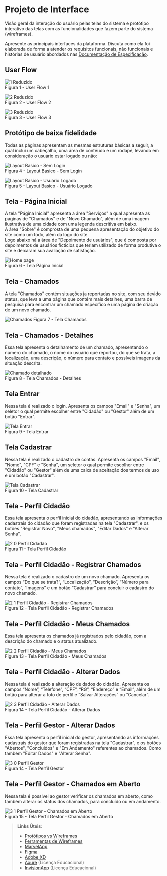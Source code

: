 
# Projeto de Interface

Visão geral da interação do usuário pelas telas do sistema e protótipo interativo das telas com as funcionalidades que fazem parte do sistema (wireframes).

 Apresente as principais interfaces da plataforma. Discuta como ela foi elaborada de forma a atender os requisitos funcionais, não funcionais e histórias de usuário abordados nas <a href="2-Especificação do Projeto.md"> Documentação de Especificação</a>.

## User Flow

![1 Reduzido](https://github.com/user-attachments/assets/ea3b394a-4b2f-4102-beb4-9d7b5f0fb8e9)\
Figura 1 - User Flow 1

![2 Reduzido](https://github.com/user-attachments/assets/c4719eb3-bae6-4504-9530-b40aceef96a5)\
Figura 2 - User Flow 2

![3 Reduzido](https://github.com/user-attachments/assets/9dce0503-b0a7-42fd-8736-2065a9d48fa7)\
Figura 3 - User Flow 3


## Protótipo de baixa fidelidade
Todas as páginas apresentam as mesmas estruturas básicas a seguir, a qual inclui um cabeçalho, uma área de contéudo e um rodapé, levando em consideração o usuário estar logado ou não:

![Layout Basico - Sem Login](https://github.com/user-attachments/assets/8952fec4-7ea2-40b6-a789-46d6dcca5e96)\
Figura 4 - Layout Basico - Sem Login

![Layout Basico - Usuário Logado](https://github.com/user-attachments/assets/51511262-a74e-40d5-8104-4b2945387af1)\
Figura 5 - Layout Basico - Usuário Logado

## Tela - Página Inicial
A tela "Página Inicial" apresenta a área "Serviços" a qual apresenta as páginas de "Chamados" e de "Novo Chamado", além de uma imagem ilustrativa de uma cidade com uma legenda descritiva em baixo. \
A área "Sobre" é comprosta de uma pequena apresentação do objetivo do site como um todo, além da logo do site. \
Logo abaixo há a área de "Depoimento de usuários", que é composta por depoimentos de usuários ficticios que teriam utilizado de forma produtiva o site e deixaram sua avaliação de satisfação. 

![Home page](https://github.com/user-attachments/assets/66c37395-926d-4a6d-ab83-deb177b4c650)\
Figura 6 - Tela Página Inicial 

## Tela - Chamados 
A tela "Chamados" contém situações ja reportadas no site, com seu devido status, que leva a uma página que contém mais detalhes, uma barra de pesquisa para encontrar um chamado específico e uma página de criação de um novo chamado. 

![Chamados](https://github.com/user-attachments/assets/bfea2415-a32a-4dd9-b663-83b850180216)
Figura 7 - Tela Chamados 

## Tela - Chamados - Detalhes
Essa tela apresenta o detalhamento de um chamado, apresentando o número do chamado, o nome do usuário que reportou, do que se trata, a localização, uma descrição, o número para contato e possíveis imagens da situação descrita.  

![Chamado detalhado](https://github.com/user-attachments/assets/88bda746-5f20-42a6-b83e-7108d757791c)\
Figura 8 - Tela Chamados - Detalhes

## Tela Entrar
Nessa tela é realizado o login. Apresenta os campos "Email" e "Senha", um seletor o qual permite escolher entre "Cidadão" ou "Gestor" além de um botão "Entrar". 

![Tela Entrar](https://github.com/user-attachments/assets/0e3f7155-9676-4d5c-b8d0-1cda47428916)\
Figura 9 - Tela Entrar

## Tela Cadastrar 
Nessa tela é realizado o cadastro de contas. Apresenta os campos "Email", "Nome", "CPF" e "Senha", um seletor o qual permite escolher entre "Cidadão" ou "Gestor" além de uma caixa de aceitação dos termos de uso e um botão "Cadastrar". 

![Tela Cadastrar](https://github.com/user-attachments/assets/74bfbc7f-9602-4719-bce5-431290b23b48)\
Figura 10 - Tela Cadastrar

## Tela - Perfil Cidadão
Essa tela apresenta o perfil inicial do cidadão, apresentando as informações cadastrais do cidadão que foram registradas na tela "Cadastrar", e os botões "Registrar Novo", "Meus chamados", "Editar Dados" e "Alterar Senha".

![2 0 Perfil Cidadão](https://github.com/user-attachments/assets/f16ec40f-3c70-4d4e-970e-13d07a4b72fd)\
Figura 11 - Tela Perfil Cidadão

## Tela - Perfil Cidadão - Registrar Chamados
Nessa tela é realizado o cadastro de um novo chamado. Apresenta os campos “Do que se trata?”, “Localização”, “Descrição”, “Número para contato”, “Imagens” e um botão  “Cadastrar” para concluir o cadastro do novo chamado.

![2 1 Perfil Cidadão - Registrar Chamados](https://github.com/user-attachments/assets/3751a9d6-8f61-45b5-b7e7-eea316432816)\
Figura 12 - Tela Perfil Cidadão - Registrar Chamados

## Tela - Perfil Cidadão - Meus Chamados
Essa tela apresenta os chamados já registrados pelo cidadão, com a descrição do chamado e o status atualizado.

![2 2 Perfil Cidadão - Meus Chamados](https://github.com/user-attachments/assets/d94cb684-e6c3-403a-9c5a-928e3c1c826d)\
Figura 13 - Tela Perfil Cidadão - Meus Chamados

## Tela - Perfil Cidadão - Alterar Dados
Nessa tela é realizado a alteração de dados do cidadão. Apresenta os campos “Nome”, “Telefone”, “CPF”, “RG”, “Endereço” e “Email”, além de um botão para alterar a foto de perfil e “Salvar Alterações” ou “Cancelar”.

![2 3 Perfil Cidadão - Alterar Dados](https://github.com/user-attachments/assets/8ac16fc7-900c-4c5f-b75b-44ef05d34474)\
Figura 14 - Tela Perfil Cidadão - Alterar Dados

## Tela - Perfil Gestor - Alterar Dados
Essa tela apresenta o perfil inicial do gestor, apresentando as informações cadastrais do gestor que foram registradas na tela "Cadastrar", e os botões "Abertos", "Concluidos" e "Em Andamento" referentes ao chamados. Como também "Editar Dados" e "Alterar Senha".

![3 0 Perfil Gestor](https://github.com/user-attachments/assets/2e5123dc-4290-40a4-a121-01ee83c14688)\
Figura 14 - Tela Perfil Gestor 

## Tela - Perfil Gestor - Chamados em Aberto
Nessa tela é possivel ao gestor verificar os chamados em aberto, como também alterar os status dos chamados, para concluído ou em andamento.

![3 1 Perfil Gestor - Chamados em Aberto](https://github.com/user-attachments/assets/54cdecdc-9ca8-4c84-8d76-b5f28a54cf58)\
Figura 15 - Tela Perfil Gestor - Chamados em Aberto

> **Links Úteis**:
> - [Protótipos vs Wireframes](https://www.nngroup.com/videos/prototypes-vs-wireframes-ux-projects/)
> - [Ferramentas de Wireframes](https://rockcontent.com/blog/wireframes/)
> - [MarvelApp](https://marvelapp.com/developers/documentation/tutorials/)
> - [Figma](https://www.figma.com/)
> - [Adobe XD](https://www.adobe.com/br/products/xd.html#scroll)
> - [Axure](https://www.axure.com/edu) (Licença Educacional)
> - [InvisionApp](https://www.invisionapp.com/) (Licença Educacional)

